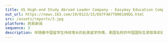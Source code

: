 ```yaml
---
title: US High-end Study Abroad Leader Company - Easymay Education Completed Multi-million-dollar Strategic Investment
out_url: https://news.163.com/19/0123/15/E67F4A7T000189DG.html
src: /assets/reports/3.jpg
platform: 网易新闻
sequence: 3
description: 伴随着中国留学生持续增长的赴美留学热情，美国名校的中国国际生录取率却逐年下降，与此同时中国留学生的美国就业率也持续下滑，中国留学生和家长也逐渐发现，要想准确捕捉到不同名校的录取标准和个性化元素变得难上加难，此外，求职资源的稀缺和求职技能的匮乏也使得中国留学生在美就业雪上加霜。
---
```

